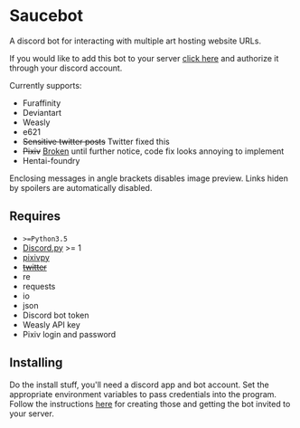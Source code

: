 Saucebot
========

A discord bot for interacting with multiple art hosting website URLs.

If you would like to add this bot to your server [click here](https://discordapp.com/oauth2/authorize?client_id=284138973318742026&scope=bot&permissions=0) and authorize it through your discord account.

Currently supports:

 * Furaffinity
 * Deviantart
 * Weasly
 * e621
 * ~~Sensitive twitter posts~~ Twitter fixed this
 * ~~Pixiv~~ [Broken](https://github.com/upbit/pixivpy/issues/158) until further notice, code fix looks annoying to implement
 * Hentai-foundry

Enclosing messages in angle brackets disables image preview. Links hiden by spoilers are automatically disabled.

Requires
--------

 * `>=Python3.5`
 * [Discord.py](https://github.com/Rapptz/discord.py) >= 1
 * [pixivpy](https://github.com/upbit/pixivpy)
 * ~~[twitter](https://github.com/bear/python-twitter)~~
 * re
 * requests
 * io
 * json
 * Discord bot token
 * Weasly API key
 * Pixiv login and password

Installing
----------

Do the install stuff, you'll need a discord app and bot account.
Set the appropriate environment variables to pass credentials into the program.
Follow the instructions [here](https://github.com/reactiflux/discord-irc/wiki/Creating-a-discord-bot-&-getting-a-token) for creating those and getting the bot invited to your server.
